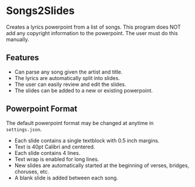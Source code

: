 # Songs2Slides
Creates a lyrics powerpoint from a list of songs. This program does NOT add any copyright information to the powerpoint. The user must do this manually.

## Features
- Can parse any song given the artist and title.
- The lyrics are automatically split into slides.
- The user can easily review and edit the slides.
- The slides can be added to a new or existing powerpoint.

## Powerpoint Format
The default powerpoint format may be changed at anytime in `settings.json`.
- Each slide contains a single textblock with 0.5 inch margins.
- Text is 40pt Calibri and centered.
- Each slide contains 4 lines.
- Text wrap is enabled for long lines.
- New slides are automatically started at the beginning of verses, bridges, choruses, etc.
- A blank slide is added between each song.